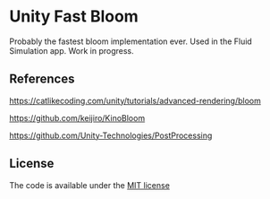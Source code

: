 # Unity Fast Bloom

Probably the fastest bloom implementation ever. Used in the Fluid Simulation app. Work in progress.

## References

https://catlikecoding.com/unity/tutorials/advanced-rendering/bloom

https://github.com/keijiro/KinoBloom

https://github.com/Unity-Technologies/PostProcessing

## License

The code is available under the [MIT license](LICENSE)
